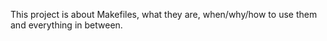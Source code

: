 This project is about Makefiles, what they are, when/why/how to use them and everything in between.
